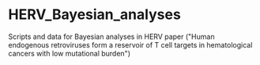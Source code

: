 # HERV_Bayesian_analyses
Scripts and data for Bayesian analyses in HERV paper ("Human endogenous retroviruses form a reservoir of T cell targets in hematological cancers with low mutational burden")
